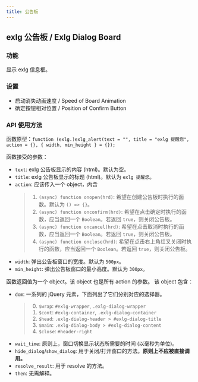 ```yaml
---
title: 公告板
---
```


## exlg 公告板 / Exlg Dialog Board

### 功能

显示 exlg 信息框。

### 设置

- 启动消失动画速度 / Speed of Board Animation
- 确定按钮相对位置 / Position of Confirm Button

### API 使用方法

函数原型：`function (exlg.)exlg_alert(text = "", title = "exlg 提醒您", action = {}, { width, min_height } = {});`

函数接受的参数：

- `text`: exlg 公告板显示的内容 (html)。默认为空。
- `title`: exlg 公告板显示的标题 (html)。默认为 `exlg 提醒您`。
- `action`: 应该传入一个 object，内含
  > 1. `(async) function onopen(hrd)`: 希望在创建公告板时执行的函数。默认为 `() => {}`。
  > 2. `(async) function onconfirm(hrd)`: 希望在点击确定时执行的函数，应当返回一个 `Boolean`。若返回 `true`，则关闭公告板。
  > 3. `(async) function oncancel(hrd)`: 希望在点击取消时执行的函数，应当返回一个 `Boolean`。若返回 `true`，则关闭公告板。
  > 4. `(async) function onclose(hrd)`: 希望在点击右上角红叉关闭时执行的函数，应当返回一个 `Boolean`。若返回 `true`，则关闭公告板。
- `width`: 弹出公告板窗口的宽度。默认为 `500px`。
- `min_height`: 弹出公告板窗口的最小高度。默认为 `300px`。

函数返回值为一个 object。该 object 也是所有 action 的参数。
该 object 包含：

- `dom`: 一系列的 jQuery 元素，下面列出了它们分别对应的选择器。
  > 0. `$wrap`: `#exlg-wrapper`, `.exlg-dialog-wrapper`
  > 1. `$cont`: `#exlg-container`, `.exlg-dialog-container`
  > 2. `$head`: `.exlg-dialog-header > #exlg-dialog-title`
  > 3. `$main`: `.exlg-dialog-body > #exlg-dialog-content`
  > 4. `$close`: `#header-right`
- `wait_time`: 原则上，窗口切换显示状态所需要的时间 (以毫秒为单位)。
- `hide_dialog`/`show_dialog`: 用于关闭/打开窗口的方法。**原则上不应被直接调用。**
- `resolve_result`: 用于 resolve 的方法。
- `then`: 无需解释。
